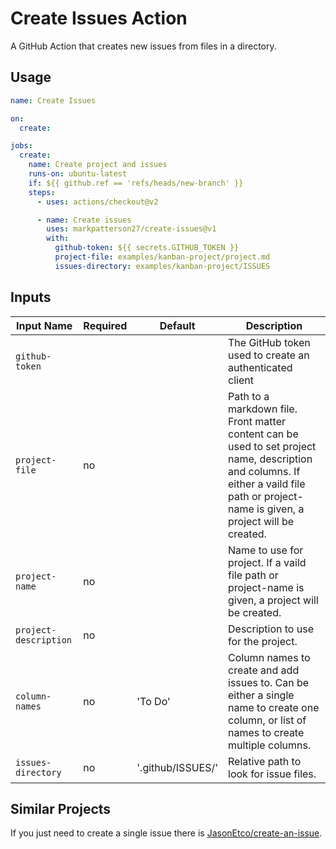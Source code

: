 # Create Issues Action

A GitHub Action that creates new issues from files in a directory.

## Usage

```yaml
name: Create Issues

on:
  create:

jobs:
  create:
    name: Create project and issues
    runs-on: ubuntu-latest
    if: ${{ github.ref == 'refs/heads/new-branch' }}
    steps:
      - uses: actions/checkout@v2

      - name: Create issues
        uses: markpatterson27/create-issues@v1
        with:
          github-token: ${{ secrets.GITHUB_TOKEN }}
          project-file: examples/kanban-project/project.md
          issues-directory: examples/kanban-project/ISSUES

```

## Inputs

| Input Name | Required | Default | Description |
|---|---|---|---|
| `github-token` |  |  | The GitHub token used to create an authenticated client |
| `project-file` | no |  | Path to a markdown file. Front matter content can be used to set project name, description and columns. If either a vaild file path or project-name is given, a project will be created. |
| `project-name` | no |  | Name to use for project. If a vaild file path or project-name is given, a project will be created. |
| `project-description` | no |  | Description to use for the project. |
| `column-names` | no | 'To Do' | Column names to create and add issues to. Can be either a single name to create one column, or list of names to create multiple columns. |
| `issues-directory` | no | '.github/ISSUES/' | Relative path to look for issue files. |

## Similar Projects

If you just need to create a single issue there is [JasonEtco/create-an-issue](https://github.com/JasonEtco/create-an-issue).
